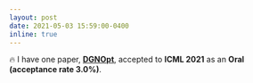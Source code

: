 ```yaml
---
layout: post
date: 2021-05-03 15:59:00-0400
inline: true
---
```


:fire:
I have one paper, <strong>[DGNOpt](http://arxiv.org/abs/2105.03788)</strong>,
accepted to <strong>ICML 2021</strong> as an <strong> Oral (acceptance rate 3.0%)</strong>.
